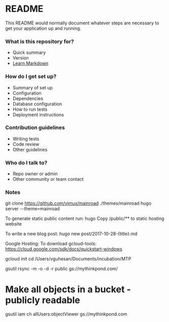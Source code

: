 # README #

This README would normally document whatever steps are necessary to get your application up and running.

### What is this repository for? ###

* Quick summary
* Version
* [Learn Markdown](https://bitbucket.org/tutorials/markdowndemo)

### How do I get set up? ###

* Summary of set up
* Configuration
* Dependencies
* Database configuration
* How to run tests
* Deployment instructions

### Contribution guidelines ###

* Writing tests
* Code review
* Other guidelines

### Who do I talk to? ###

* Repo owner or admin
* Other community or team contact

### Notes ###

git clone https://github.com/vimux/mainroad ./themes/mainroad
hugo server --theme=mainroad

To generate static public content run:
hugo
Copy /public/** to static hosting website

To write a new blog post:
hugo new post/2017-10-28-{title}.md

Google Hosting:
To download gcloud-tools:
https://cloud.google.com/sdk/docs/quickstart-windows

gcloud init
cd /Users/vguhesan/Documents/incubation/MTP

gsutil rsync -m -o -d -r public gs://mythinkpond.com/
# Make all objects in a bucket - publicly readable
gsutil iam ch allUsers:objectViewer gs://mythinkpond.com
